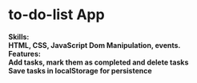 # to-do-list App
<b>Skills<b>:
<br>
HTML, CSS, JavaScript Dom Manipulation, events.
<br>
<b>Features: <b>
<br>
Add tasks, mark them as completed and delete tasks
<br>
Save tasks in localStorage for persistence
